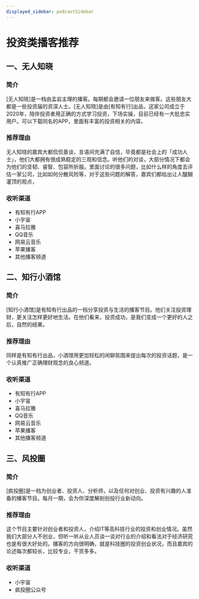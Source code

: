 ```yaml
---
displayed_sidebar: podcastSidebar
---
```


# 投资类播客推荐

## 一、无人知晓

### 简介
[无人知晓]是一档由孟岩主理的播客。每期都会邀请一位朋友来做客。这些朋友大都是一些投资届的资深人士。[无人知晓]是由[有知有行]出品，这家公司成立于2020年，陪伴投资者用正确的方式学习投资，下场实操，目前已经有一大批忠实用户。可以下载同名的APP，里面有丰富的投资相关的内容。

### 推荐理由
无人知晓的嘉宾大都侃侃善谈，言语间充满了自信，毕竟都是社会上的「成功人士」，他们大都拥有很成熟稳定的三观和信念。听他们的对谈，大部分情况下都会为他们的坚韧、睿智、包容所折服。里面讨论的很多问题，比如什么样的角度去评估一家公司，比如如何分散风险等，对于这些问题的解答，嘉宾们都给出让人醍醐灌顶的观点，


### 收听渠道
- 有知有行APP
- 小宇宙
- 喜马拉雅
- QQ音乐
- 网易云音乐
- 苹果播客
- 其他播客频道


## 二、知行小酒馆
### 简介
[知行小酒馆]是有知有行出品的一档分享投资与生活的播客节目。他们关注投资理财，更关注怎样更好地生活。在他们看来，投资成功，是我们变成一个更好的人之后，自然的结果。

### 推荐理由
同样是有知有行出品，小酒馆用更加轻松的闲聊氛围来提出每次的投资话题，是一个认真推广正确理财观念的良心频道。

### 收听渠道
- 有知有行APP
- 小宇宙
- 喜马拉雅
- QQ音乐
- 网易云音乐
- 苹果播客
- 其他播客频道

## 三、风投圈
### 简介
[疯投圈]是一档为创业者、投资人、分析师，以及任何对创业、投资有兴趣的人准备的播客节目。每月一期，会为你深度解剖创投行业新动向。

### 推荐理由
这个节目主要针对创业者和投资人，介绍IT等高科技行业的投资和创业情况。虽然我们大部分人不创业，但听一听从业人员谈一谈对行业的介绍和看法对于经济研究也是有很大好处的。播客的方向很明确，就是科技圈的投资创业状况，而且嘉宾的论述每次都较长，比较专业，干货多多。
### 收听渠道
- 小宇宙
- 疯投圈公众号 